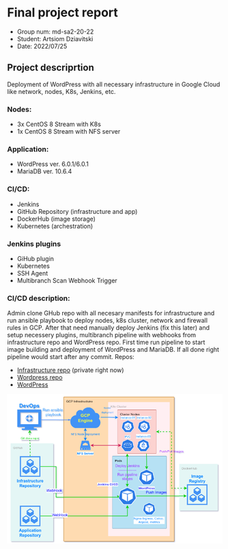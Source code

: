 # Final project report
- Group num: md-sa2-20-22
- Student: Artsiom Dziavitski
- Date: 2022/07/25

## Project descriprtion
Deployment of WordPress with all necessary infrastructure in Google Cloud like network, nodes, K8s, Jenkins, etc.

### Nodes:
- 3x CentOS 8 Stream with K8s
- 1x CentOS 8 Stream with NFS server

### Application:
- WordPress ver. 6.0.1/6.0.1
- MariaDB ver. 10.6.4

### CI/CD:
- Jenkins
- GitHub Repository (infrastructure and app)
- DockerHub (image storage)
- Kubernetes (archestration)

### Jenkins plugins
- GiHub plugin
- Kubernetes 
- SSH Agent
- Multibranch Scan Webhook Trigger


### CI/CD description:
Admin clone GHub repo with all necesary manifests for infrastructure and run ansible playbook to deploy nodes, k8s cluster, network and firewall rules in GCP. After that need manually deploy Jenkins (fix this later) and setup necessery plugins, multibranch pipeline with webhooks from infrastructure repo and WordPress repo. First time run pipeline to start image building and deployment of WordPress and MariaDB. If all done right pipeline would start after any commit.
Repos:
- [Infrastructure repo](https://github.com/artem-devitsky/it-sa-project-private) (private right now)
- [Wordpress repo](https://github.com/artem-devitsky/project-WordPress)
- [WordPress](http://itsawordpress.mooo.com/?p=1)

![Project Scheme](project-sa-it-scheme.png)
